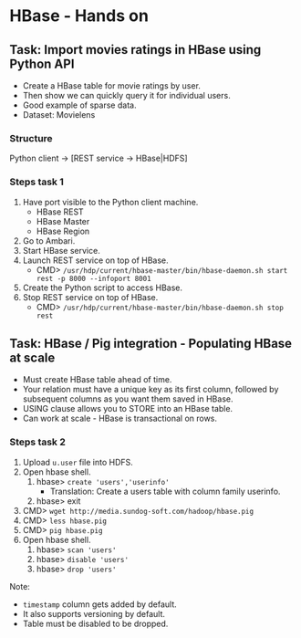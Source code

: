 # HBase - Hands on

## Task: Import movies ratings in HBase using Python API

- Create a HBase table for movie ratings by user.
- Then show we can quickly query it for individual users.
- Good example of sparse data.
- Dataset: Movielens

### Structure

Python client -> [REST service -> HBase|HDFS]

### Steps task 1

1. Have port visible to the Python client machine.
   - HBase REST
   - HBase Master
   - HBase Region
2. Go to Ambari.
3. Start HBase service.
4. Launch REST service on top of HBase.
   - CMD> `/usr/hdp/current/hbase-master/bin/hbase-daemon.sh start rest -p 8000 --infoport 8001`
5. Create the Python script to access HBase.
6. Stop REST service on top of HBase.
   - CMD> `/usr/hdp/current/hbase-master/bin/hbase-daemon.sh stop rest`

## Task: HBase / Pig integration - Populating HBase at scale

- Must create HBase table ahead of time.
- Your relation must have a unique key as its first column, followed by subsequent columns as you want them saved in HBase.
- USING clause allows you to STORE into an HBase table.
- Can work at scale - HBase is transactional on rows.

### Steps task 2

1. Upload `u.user` file into HDFS.
2. Open hbase shell.
   1. hbase> `create 'users','userinfo'`
        - Translation: Create a users table with column family userinfo.
   2. hbase> exit
3. CMD> `wget http://media.sundog-soft.com/hadoop/hbase.pig`
4. CMD> `less hbase.pig`
5. CMD> `pig hbase.pig`
6. Open hbase shell.
   1. hbase> `scan 'users'`
   2. hbase> `disable 'users'`
   3. hbase> `drop 'users'`

Note:

- `timestamp` column gets added by default.
- It also supports versioning by default.
- Table must be disabled to be dropped.
